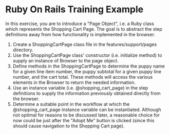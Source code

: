 # Ruby On Rails Training Example

In this exercise, you are to introduce a "Page Object", i.e. a Ruby class which represents the Shopping Cart Page. The goal is to abstract the step definitions away from how functionality is implemented in the browser. 

1. Create a ShoppingCartPage class file in the features/support/pages directory.
2. Use the ShoppingCartPage class' constructor (i.e. initialize method) to supply an instance of Browser to the page object.
3. Define methods in the ShoppingCartPage to determine the puppy name for a given line item number, the puppy subtotal for a given puppy line number, and the cart total. These methods will access the various elements in the Browser to return the needed information.
4. Use an instance variable (i.e. @shopping_cart_page) in the step definitions to supply the information previously obtained directly from the browser.
5. Determine a suitable point in the workflow at which the @shopping_cart_page instance variable can be instantiated. Although not optimal for reasons to be discussed later, a reasonable choice for now could be just after the "Adopt Me" button is clicked (since this should cause navigation to the Shopping Cart page).  
